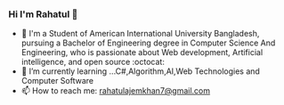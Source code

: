 ### Hi I'm Rahatul 👋

- 🔭 I'm a Student of American International University Bangladesh, pursuing a Bachelor of Engineering degree in Computer Science And Engineering, who is passionate about Web development, Artificial intelligence, and open source :octocat:
- 🌱 I’m currently learning ...C#,Algorithm,AI,Web Technologies and Computer Software 
- 📫 How to reach me: rahatulajemkhan7@gmail.com
